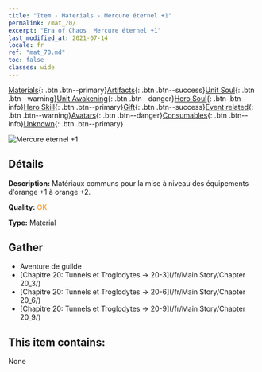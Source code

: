 ```yaml
---
title: "Item - Materials - Mercure éternel +1"
permalink: /mat_70/
excerpt: "Era of Chaos  Mercure éternel +1"
last_modified_at: 2021-07-14
locale: fr
ref: "mat_70.md"
toc: false
classes: wide
---
```

 [Materials](/ItemsFR/){: .btn .btn--primary}[Artifacts](/ItemsFR/Artifacts/){: .btn .btn--success}[Unit Soul](/ItemsFR/UnitSoul/){: .btn .btn--warning}[Unit Awakening](/ItemsFR/UnitAwakening/){: .btn .btn--danger}[Hero Soul](/ItemsFR/HeroSoul/){: .btn .btn--info}[Hero Skill](/ItemsFR/HeroSkill/){: .btn .btn--primary}[Gift](/ItemsFR/Gift/){: .btn .btn--success}[Event related](/ItemsFR/Events/){: .btn .btn--warning}[Avatars](/ItemsFR/Avatars/){: .btn .btn--danger}[Consumables](/ItemsFR/Consumables/){: .btn .btn--info}[Unknown](/ItemsFR/Unknown/){: .btn .btn--primary}

 ![Mercure éternel +1](/images/t/i_cailiao_shuiyin3.png)

## Détails
 **Description:** Matériaux communs pour la mise à niveau des équipements d'orange +1 à orange +2.

 **Quality:** <span style="color: #FF8C00">OK</span>

 **Type:** Material

## Gather

*    Aventure de guilde 
*    [Chapitre 20: Tunnels et Troglodytes -> 20-3](/fr/Main Story/Chapter 20_3/) 
*    [Chapitre 20: Tunnels et Troglodytes -> 20-6](/fr/Main Story/Chapter 20_6/) 
*    [Chapitre 20: Tunnels et Troglodytes -> 20-9](/fr/Main Story/Chapter 20_9/) 

## This item contains:

  None

